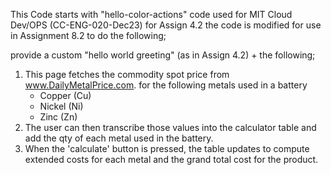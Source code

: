 This Code starts with "hello-color-actions" code used for MIT Cloud Dev/OPS (CC-ENG-020-Dec23) for Assign 4.2
the code is modified for use in Assignment 8.2 to do the following;

provide a custom "hello world greeting" (as in Assign 4.2) + the following;
 
1) This page fetches the commodity spot price from www.DailyMetalPrice.com. for the following metals used in a battery <br>
      - Copper (Cu)<br> 
      - Nickel (Ni) <br>
      - Zinc (Zn) <br>
2) The user can then transcribe those values into the calculator table and add the qty of each metal used in the battery. <br>
3) When the 'calculate' button is pressed, the table updates to compute extended costs for each metal and the grand total cost for the product.
